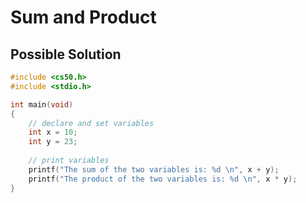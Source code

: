 # Sum and Product

## Possible Solution

```c
#include <cs50.h>
#include <stdio.h>

int main(void)
{
    // declare and set variables    
    int x = 10;
    int y = 23;
    
    // print variables
    printf("The sum of the two variables is: %d \n", x + y);
    printf("The product of the two variables is: %d \n", x * y);
}

```
